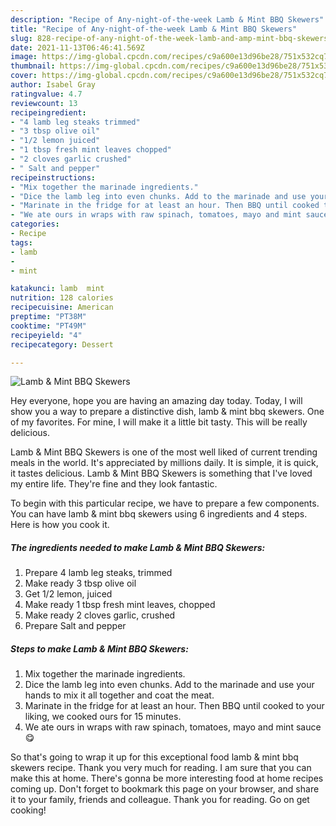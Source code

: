 ```yaml
---
description: "Recipe of Any-night-of-the-week Lamb & Mint BBQ Skewers"
title: "Recipe of Any-night-of-the-week Lamb & Mint BBQ Skewers"
slug: 828-recipe-of-any-night-of-the-week-lamb-and-amp-mint-bbq-skewers
date: 2021-11-13T06:46:41.569Z
image: https://img-global.cpcdn.com/recipes/c9a600e13d96be28/751x532cq70/lamb-mint-bbq-skewers-recipe-main-photo.jpg
thumbnail: https://img-global.cpcdn.com/recipes/c9a600e13d96be28/751x532cq70/lamb-mint-bbq-skewers-recipe-main-photo.jpg
cover: https://img-global.cpcdn.com/recipes/c9a600e13d96be28/751x532cq70/lamb-mint-bbq-skewers-recipe-main-photo.jpg
author: Isabel Gray
ratingvalue: 4.7
reviewcount: 13
recipeingredient:
- "4 lamb leg steaks trimmed"
- "3 tbsp olive oil"
- "1/2 lemon juiced"
- "1 tbsp fresh mint leaves chopped"
- "2 cloves garlic crushed"
- " Salt and pepper"
recipeinstructions:
- "Mix together the marinade ingredients."
- "Dice the lamb leg into even chunks. Add to the marinade and use your hands to mix it all together and coat the meat."
- "Marinate in the fridge for at least an hour. Then BBQ until cooked to your liking, we cooked ours for 15 minutes."
- "We ate ours in wraps with raw spinach, tomatoes, mayo and mint sauce 😋"
categories:
- Recipe
tags:
- lamb
- 
- mint

katakunci: lamb  mint 
nutrition: 128 calories
recipecuisine: American
preptime: "PT38M"
cooktime: "PT49M"
recipeyield: "4"
recipecategory: Dessert

---
```



![Lamb &amp; Mint BBQ Skewers](https://img-global.cpcdn.com/recipes/c9a600e13d96be28/751x532cq70/lamb-mint-bbq-skewers-recipe-main-photo.jpg)

Hey everyone, hope you are having an amazing day today. Today, I will show you a way to prepare a distinctive dish, lamb &amp; mint bbq skewers. One of my favorites. For mine, I will make it a little bit tasty. This will be really delicious.



Lamb &amp; Mint BBQ Skewers is one of the most well liked of current trending meals in the world. It's appreciated by millions daily. It is simple, it is quick, it tastes delicious. Lamb &amp; Mint BBQ Skewers is something that I've loved my entire life. They're fine and they look fantastic.


To begin with this particular recipe, we have to prepare a few components. You can have lamb &amp; mint bbq skewers using 6 ingredients and 4 steps. Here is how you cook it.

<!--inarticleads1-->

##### The ingredients needed to make Lamb &amp; Mint BBQ Skewers:

1. Prepare 4 lamb leg steaks, trimmed
1. Make ready 3 tbsp olive oil
1. Get 1/2 lemon, juiced
1. Make ready 1 tbsp fresh mint leaves, chopped
1. Make ready 2 cloves garlic, crushed
1. Prepare  Salt and pepper




<!--inarticleads2-->

##### Steps to make Lamb &amp; Mint BBQ Skewers:

1. Mix together the marinade ingredients.
1. Dice the lamb leg into even chunks. Add to the marinade and use your hands to mix it all together and coat the meat.
1. Marinate in the fridge for at least an hour. Then BBQ until cooked to your liking, we cooked ours for 15 minutes.
1. We ate ours in wraps with raw spinach, tomatoes, mayo and mint sauce 😋




So that's going to wrap it up for this exceptional food lamb &amp; mint bbq skewers recipe. Thank you very much for reading. I am sure that you can make this at home. There's gonna be more interesting food at home recipes coming up. Don't forget to bookmark this page on your browser, and share it to your family, friends and colleague. Thank you for reading. Go on get cooking!
